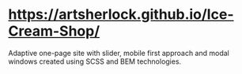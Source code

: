 # https://artsherlock.github.io/Ice-Cream-Shop/
Adaptive one-page site with slider, mobile first approach and modal windows created using SCSS and BEM technologies.
